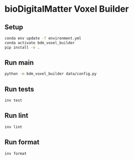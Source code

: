# bioDigitalMatter Voxel Builder

## Setup

```bash
conda env update -f environment.yml
conda activate bdm_voxel_builder
pip install -e .
```

## Run main

```bash
python -m bdm_voxel_builder data/config.py
```

## Run tests

```bash
inv test
```

## Run lint

```bash
inv lint
```

## Run format

```bash
inv format
```

